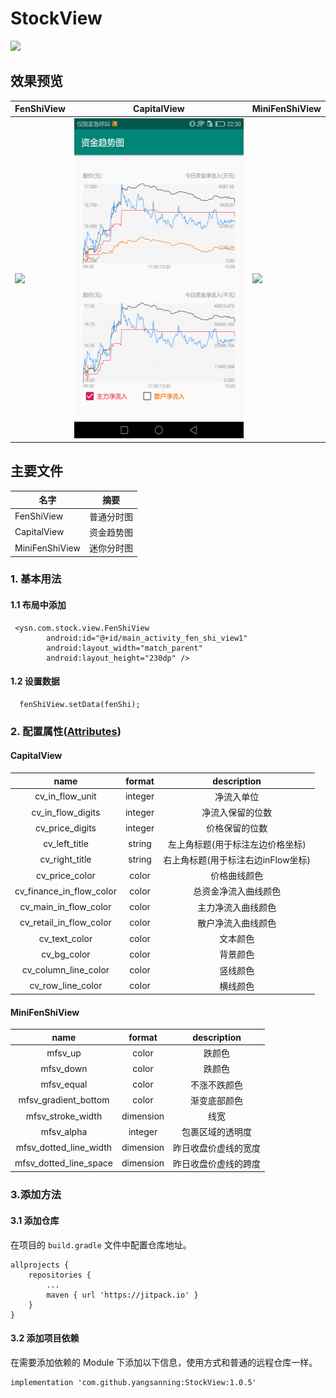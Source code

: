 # StockView
[![](https://jitpack.io/v/yangsanning/StockView.svg)](https://jitpack.io/#yangsanning/StockView)


## 效果预览

| FenShiView                      | CapitalView                     | MiniFenShiView                  |
| ------------------------------- | ------------------------------- | ------------------------------- |
| <img src="images/image1.gif" height="512" /> | <img src="images/image2.png" height="512"/> | <img src="images/image3.gif" height="512"/> |


## 主要文件
| 名字             | 摘要           |
| ---------------- | -------------- |
|FenShiView | 普通分时图  |
|CapitalView | 资金趋势图  |
|MiniFenShiView | 迷你分时图  |


### 1. 基本用法

#### 1.1 布局中添加
```android
 <ysn.com.stock.view.FenShiView
        android:id="@+id/main_activity_fen_shi_view1"
        android:layout_width="match_parent"
        android:layout_height="230dp" />
```

#### 1.2 设置数据
```android
  fenShiView.setData(fenShi);
```


### 2. 配置属性([Attributes](https://github.com/yangsanning/StockView/blob/master/stock/src/main/res/values/attrs.xml))

#### CapitalView
|name|format|description|
|:---:|:---:|:---:|
| cv_in_flow_unit | integer | 净流入单位 |
| cv_in_flow_digits | integer | 净流入保留的位数 |
| cv_price_digits | integer | 价格保留的位数 |
| cv_left_title | string | 左上角标题(用于标注左边价格坐标) |
| cv_right_title | string | 右上角标题(用于标注右边inFlow坐标) |
| cv_price_color | color | 价格曲线颜色 |
| cv_finance_in_flow_color | color | 总资金净流入曲线颜色 |
| cv_main_in_flow_color | color | 主力净流入曲线颜色 |
| cv_retail_in_flow_color | color | 散户净流入曲线颜色 |
| cv_text_color | color | 文本颜色 |
| cv_bg_color | color | 背景颜色 |
| cv_column_line_color | color | 竖线颜色 |
| cv_row_line_color | color | 横线颜色 |

#### MiniFenShiView
|name|format|description|
|:---:|:---:|:---:|
| mfsv_up | color | 跌颜色 |
| mfsv_down | color | 跌颜色 |
| mfsv_equal | color | 不涨不跌颜色 |
| mfsv_gradient_bottom | color | 渐变底部颜色 |
| mfsv_stroke_width | dimension | 线宽 |
| mfsv_alpha | integer | 包裹区域的透明度 |
| mfsv_dotted_line_width | dimension | 昨日收盘价虚线的宽度 |
| mfsv_dotted_line_space | dimension | 昨日收盘价虚线的跨度 |


### 3.添加方法

#### 3.1 添加仓库

在项目的 `build.gradle` 文件中配置仓库地址。

```android
allprojects {
	repositories {
		...
		maven { url 'https://jitpack.io' }
	}
}
```

#### 3.2 添加项目依赖

在需要添加依赖的 Module 下添加以下信息，使用方式和普通的远程仓库一样。

```android
implementation 'com.github.yangsanning:StockView:1.0.5'
```
